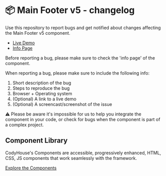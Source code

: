 # 📦 Main Footer v5 - changelog

Use this repository to report bugs and get notified about changes affecting the Main Footer v5 component.

- [Live Demo](https://codyhouse.co/ds/components/app/main-footer-v5)
- [Info Page](https://codyhouse.co/ds/components/info/main-footer-v5)

Before reporting a bug, please make sure to check the 'info page' of the component. 

When reporting a bug, please make sure to include the following info:

1. Short description of the bug
2. Steps to reproduce the bug
3. Browser + Operating system
4. (Optional) A link to a live demo
5. (Optional) A screencast/screenshot of the issue

⚠️ Please be aware it's impossible for us to help you integrate the component in your code, or check for bugs when the component is part of a complex project.

## Component Library

CodyHouse's Components are accessible, progressively enhanced, HTML, CSS, JS components that work seamlessly with the framework.

[Explore the Components](https://codyhouse.co/ds/components)
